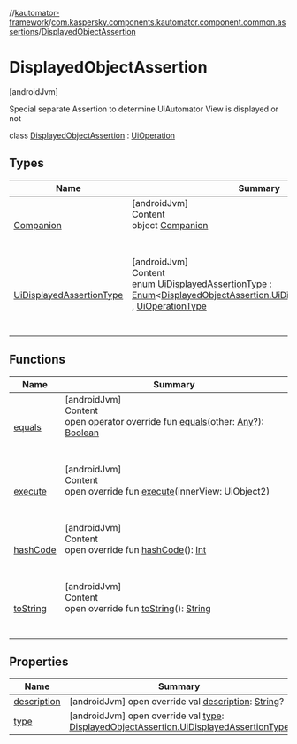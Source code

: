 //[kautomator-framework](../../index.md)/[com.kaspersky.components.kautomator.component.common.assertions](../index.md)/[DisplayedObjectAssertion](index.md)



# DisplayedObjectAssertion  
 [androidJvm] 

Special separate Assertion to determine UiAutomator View is displayed or not

class [DisplayedObjectAssertion](index.md) : [UiOperation](../../com.kaspersky.components.kautomator.intercept.operation/-ui-operation/index.md)<UiObject2>    


## Types  
  
|  Name|  Summary| 
|---|---|
| [Companion](-companion/index.md)| [androidJvm]  <br>Content  <br>object [Companion](-companion/index.md)  <br><br><br>
| [UiDisplayedAssertionType](-ui-displayed-assertion-type/index.md)| [androidJvm]  <br>Content  <br>enum [UiDisplayedAssertionType](-ui-displayed-assertion-type/index.md) : [Enum](https://kotlinlang.org/api/latest/jvm/stdlib/kotlin/-enum/index.html)<[DisplayedObjectAssertion.UiDisplayedAssertionType](-ui-displayed-assertion-type/index.md)> , [UiOperationType](../../com.kaspersky.components.kautomator.intercept.operation/-ui-operation-type/index.md)  <br><br><br>


## Functions  
  
|  Name|  Summary| 
|---|---|
| [equals](https://kotlinlang.org/api/latest/jvm/stdlib/kotlin/-any/equals.html)| [androidJvm]  <br>Content  <br>open operator override fun [equals](https://kotlinlang.org/api/latest/jvm/stdlib/kotlin/-any/equals.html)(other: [Any](https://kotlinlang.org/api/latest/jvm/stdlib/kotlin/-any/index.html)?): [Boolean](https://kotlinlang.org/api/latest/jvm/stdlib/kotlin/-boolean/index.html)  <br><br><br>
| [execute](execute.md)| [androidJvm]  <br>Content  <br>open override fun [execute](execute.md)(innerView: UiObject2)  <br><br><br>
| [hashCode](https://kotlinlang.org/api/latest/jvm/stdlib/kotlin/-any/hash-code.html)| [androidJvm]  <br>Content  <br>open override fun [hashCode](https://kotlinlang.org/api/latest/jvm/stdlib/kotlin/-any/hash-code.html)(): [Int](https://kotlinlang.org/api/latest/jvm/stdlib/kotlin/-int/index.html)  <br><br><br>
| [toString](to-string.md)| [androidJvm]  <br>Content  <br>open override fun [toString](to-string.md)(): [String](https://kotlinlang.org/api/latest/jvm/stdlib/kotlin/-string/index.html)  <br><br><br>


## Properties  
  
|  Name|  Summary| 
|---|---|
| [description](index.md#com.kaspersky.components.kautomator.component.common.assertions/DisplayedObjectAssertion/description/#/PointingToDeclaration/)|  [androidJvm] open override val [description](index.md#com.kaspersky.components.kautomator.component.common.assertions/DisplayedObjectAssertion/description/#/PointingToDeclaration/): [String](https://kotlinlang.org/api/latest/jvm/stdlib/kotlin/-string/index.html)?   <br>
| [type](index.md#com.kaspersky.components.kautomator.component.common.assertions/DisplayedObjectAssertion/type/#/PointingToDeclaration/)|  [androidJvm] open override val [type](index.md#com.kaspersky.components.kautomator.component.common.assertions/DisplayedObjectAssertion/type/#/PointingToDeclaration/): [DisplayedObjectAssertion.UiDisplayedAssertionType](-ui-displayed-assertion-type/index.md)   <br>

